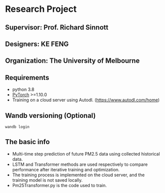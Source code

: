 # Research Project

## Supervisor: Prof. Richard Sinnott
## Designers: KE FENG
## Organization: The University of Melbourne


## Requirements
- python 3.8
- [PyTorch](https://pytorch.org/) >=1.10.0
- Training on a cloud server using Autodl. (https://www.autodl.com/home)


## Wandb versioning (Optional)

```angular2html
wandb login
```

## The basic info
- Multi-time step prediction of future PM2.5 data using collected historical data.
- LSTM and Transformer methods are used respectively to compare performance after iterative training and optimization.
- The training process is implemented on the cloud server, and the training model is not saved locally.
- Pm25Transformer.py is the code used to train.
